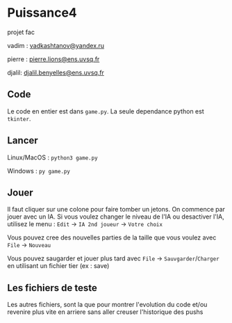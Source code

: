 # Puissance4
projet fac


vadim : vadkashtanov@yandex.ru

pierre : pierre.lions@ens.uvsq.fr

djalil: djalil.benyelles@ens.uvsq.fr


## Code

Le code en entier est dans ``` game.py ```. La seule dependance python est ``` tkinter ```.

## Lancer

Linux/MacOS : ``` python3 game.py ```

Windows : ``` py game.py ```

## Jouer

Il faut cliquer sur une colone pour faire tomber un jetons. On commence par jouer avec un IA.
Si vous voulez changer le niveau de l'IA ou desactiver l'IA, utilisez le menu : `Edit` -> `IA 2nd joueur` -> `Votre choix`

Vous pouvez cree des nouvelles parties de la taille que vous voulez avec `File` -> `Nouveau`

Vous pouvez saugarder et jouer plus tard avec `File` -> `Sauvgarder`/`Charger`   en utilisant un fichier tier (ex : save)

## Les fichiers de teste

Les autres fichiers, sont la que pour montrer l'evolution du code et/ou revenire plus vite en arriere sans aller creuser l'historique des pushs

